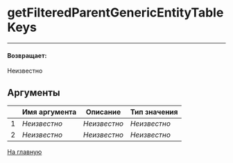 # getFilteredParentGenericEntityTableKeys

---



#### Возвращает:

Неизвестно

## Аргументы

|  | Имя аргумента | Описание | Тип значения |
| --- | --- | --- | --- |
| 1 | *Неизвестно* | *Неизвестно* | *Неизвестно* |
| 2 | *Неизвестно* | *Неизвестно* | *Неизвестно* |



[На главную](./)